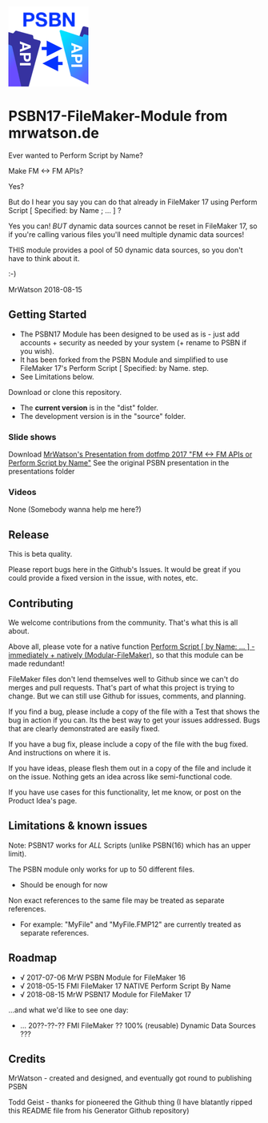 ![Logo](images/PSBN_icon_160x160_sm.png)

# PSBN17-FileMaker-Module from mrwatson.de

Ever wanted to Perform Script by Name?

Make FM <-> FM APIs?

Yes?

But do I hear you say you can do that already in FileMaker 17 using Perform Script [ Specified: by Name ; … ] ?

Yes you can! *BUT* dynamic data sources cannot be reset in FileMaker 17, 
so if you're calling various files you'll need multiple dynamic data sources!

THIS module provides a pool of 50 dynamic data sources, so you don't have to think about it.

:-)

MrWatson
2018-08-15

## Getting Started

* The PSBN17 Module has been designed to be used as is - just add accounts + security as needed by your system (+ rename to PSBN if you wish).
* It has been forked from the PSBN Module and simplified to use FileMaker 17's Perform Script [ Specified: by Name. step.
* See Limitations below.

Download or clone this repository.

* The **current version** is in the "dist" folder.
* The development version is in the "source" folder.

### Slide shows

Download [MrWatson's Presentation from dotfmp 2017 "FM <-> FM APIs or Perform Script by Name"](http://www.dotfmp.com/file/118)
See the original PSBN presentation in the presentations folder

### Videos

None (Somebody wanna help me here?)

## Release

This is beta quality.

Please report bugs here in the Github's Issues.  It would be great if you could provide a fixed version in the issue, with notes, etc.

## Contributing

We welcome contributions from the community. That's what this is all about.

Above all, please vote for a native function [Perform Script [ by Name: ... ] - immediately + natively (Modular-FileMaker)](https://community.filemaker.com/ideas/1187), so that this module can be made redundant!

FileMaker files don't lend themselves well to Github since we can't do merges and pull requests. That's part of what this project is trying to change. But we can still use Github for issues, comments, and planning.

If you find a bug, please include a copy of the file with a Test that shows the bug in action if you can. Its the best way to get your issues addressed.  Bugs that are clearly demonstrated are easily fixed.

If you have a bug fix, please include a copy of the file with the bug fixed. And instructions on where it is.

If you have ideas, please flesh them out in a copy of the file and include it on the issue. Nothing gets an idea across like semi-functional code.

If you have use cases for this functionality, let me know, or post on the Product Idea's page.

## Limitations & known issues

Note: PSBN17 works for *ALL* Scripts (unlike PSBN(16) which has an upper limit).

The PSBN module only works for up to 50 different files.

- Should be enough for now

Non exact references to the same file may be treated as separate references.

- For example: "MyFile" and "MyFile.FMP12" are currently treated as separate references.

## Roadmap

- √ 2017-07-06 MrW PSBN Module for FileMaker 16
- √ 2018-05-15 FMI FileMaker 17 NATIVE Perform Script By Name
- √ 2018-08-15 MrW PSBN17 Module for FileMaker 17

…and what we'd like to see one day:

- … 20??-??-?? FMI FileMaker ?? 100% (reusable) Dynamic Data Sources ???

## Credits

MrWatson - created and designed, and eventually got round to publishing PSBN

Todd Geist - thanks for pioneered the Github thing (I have blatantly ripped this README file from his Generator Github repository)
